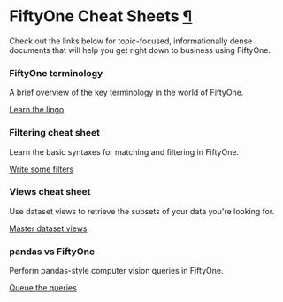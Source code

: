 # FiftyOne Cheat Sheets [¶](\#fiftyone-cheat-sheets "Permalink to this headline")

Check out the links below for topic-focused, informationally dense documents
that will help you get right down to business using FiftyOne.

### FiftyOne terminology

A brief overview of the key terminology in the world of FiftyOne.

[Learn the lingo](fiftyone_terminology.md)

### Filtering cheat sheet

Learn the basic syntaxes for matching and filtering in FiftyOne.

[Write some filters](filtering_cheat_sheet.md)

### Views cheat sheet

Use dataset views to retrieve the subsets of your data you're looking for.

[Master dataset views](views_cheat_sheet.md)

### pandas vs FiftyOne

Perform pandas-style computer vision queries in FiftyOne.

[Queue the queries](pandas_vs_fiftyone.md)
